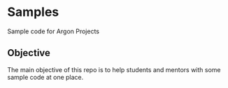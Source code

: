 # Samples
Sample code for Argon Projects

## Objective
The main objective of this repo is to help students and mentors with some sample code at one place.
